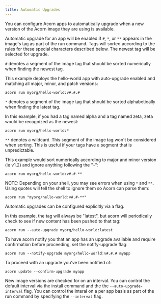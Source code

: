 ```yaml
---
title: Automatic Upgrades
---
```

You can configure Acorn apps to automatically upgrade when a new version of the Acorn image they are using is available.

Automatic upgrade for an app will be enabled if `#`, `*`, or `**` appears in the image's tag as part of the run command. Tags will sorted according to the rules for these special characters described below. The newest tag will be selected for upgrade.

`#` denotes a segment of the image tag that should be sorted numerically when finding the newest tag.

This example deploys the hello-world app with auto-upgrade enabled and matching all major, minor, and patch versions:
```shell
acorn run myorg/hello-world:v#.#.#
```

`*` denotes a segment of the image tag that should be sorted alphabetically when finding the latest tag.

In this example, if you had a tag named alpha and a tag named zeta, zeta would be recognized as the newest:
```shell
acorn run myorg/hello-world:*
```


`**` denotes a wildcard. This segment of the image tag won't be considered when sorting. This is useful if your tags have a segment that is unpredictable.

This example would sort numerically according to major and minor version (ie v1.2) and ignore anything following the "-":

```shell
acorn run myorg/hello-world:v#.#-**
```

NOTE: Depending on your shell, you may see errors when using `*` and `**`. Using quotes will tell the shell to ignore them so Acorn can parse them:
```shell
acorn run "myorg/hello-world:v#.#-**"
```

Automatic upgrades can be configured explicitly via a flag.

In this example, the tag will always be "latest", but acorn will periodically check to see if new content has been pushed to that tag:
```shell
acorn run --auto-upgrade myorg/hello-world:latest
```

To have acorn notify you that an app has an upgrade available and require confirmation before proceeding, set the notify-upgrade flag:
```shell
acorn run --notify-upgrade myorg/hello-world:v#.#.# myapp

```
To proceed with an upgrade you've been notified of:
```shell
acorn update --confirm-upgrade myapp
```

New image versions are checked for on an interval. You can control the default interval via the install command and the the `--auto-upgrade-interval` flag. You can control the interal on a per app basis as part of the run command by specifying the `--interval` flag.
